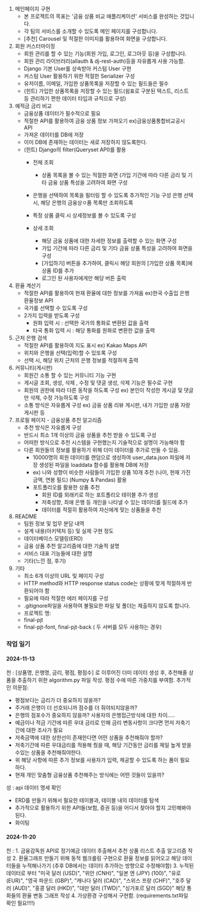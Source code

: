 1. 메인페이지 구현
   - 본 프로젝트의 목표는 '금융 상품 비교 애플리케이션' 서비스를 완성하는 것입니다.
   - 각 팀의 서비스를 소개할 수 있도록 메인 페이지를 구성합니다.
   - [추천] Carousel 및 적절한 이미지를 활용하여 화면을 구성합니다.
2. 회원 커스터마이징
   - 회원 관리를 할 수 있는 기능(회원 가입, 로그인, 로그아웃 등)을 구성합니다.
   - 회원 관리 라이브러리(allauth & dj-rest-auth)등을 자유롭게 사용 가능함.
   - Django 기본 User를 상속받아 커스텀 User 구현
   - 커스텀 User 활용하기 위한 적절한 Serializer 구성
   - 유저이름, 이메일, 가입한 상품목록을 저장할 수 있는 필드들은 필수
   - (힌트) 가입한 상품목록을 저장할 수 있는 필드(쉼표로 구분된 텍스트, 리스트 등 관리하기 편한 데이터 타입과 규칙으로 구성)
3. 예적금 금리 비교
   - 금융상품 데이터가 필수적으로 필요
   - 적절한 API를 활용하여 금융 상품 정보 가져오기 ex)금융상품통합비교공시 API
   - 가져온 데이터를 DB에 저장
   - 이미 DB에 존재하는 데이터는 새로 저장하지 않도록한다.
   - (힌트) Django의 filter(Queryset API)를 활용
     - 전체 조회
       - 상품 목록을 볼 수 있는 적절한 화면 (가입 기간에 따라 다른 금리 및 기타 금융 상품 특성을 고려하여 화면 구성
     - 은행을 선택하여 목록을 필터링 할 수 있도록 추가적인 기능 구성 은행 선택 시, 해당 은행의 금융상ㅇ품 목록만 조회하도록
     - 특정 상품 클릭 시 상세정보를 볼 수 있도록 구성
    
     - 상세 조회
       - 해당 금융 상품에 대한 자세한 정보를 출력할 수 있는 화면 구성
       - 가입 기간에 따라 다른 금리 및 기타 금융 상품 특성을 고려하여 화면을 구성
       - [가입하기] 버튼을 추가하여, 클릭시 해당 회원의 [가입한 상품 목록]에 상품 ID를 추가
       - 로그인 된 사용자에게만 해당 버튼 출력
4. 환율 계산기
   - 적절한 API를 활용하여 현재 환율에 대한 정보를 가져옴 ex)한국 수출입 은행 환율정보 API
   - 국가를 선택할 수 있도록 구성
   - 2가지 입력을 받도록 구성
     - 원화 입력 시 : 선택한 국가의 통화로 변환된 값을 출력
     - 타국 통화 입력 시 : 해당 통화를 원화로 변환한 값을 출력 
5. 근처 은행 검색
   - 적절한 API를 활용하여 지도 표시 ex) Kakao Maps API
   - 위치와 은행을 선택(입력)할 수 있또록 구성
   - 선택 시, 해당 위치 근처의 은행 정보를 적절하게 출력
6. 커뮤니티(게시판)
    - 회원간 소통 할 수 있는 커뮤니티 기능 구현
    - 게시글 조회, 생성, 삭제 , 수정 및 댓글 생성, 삭제 기능은 필수로 구현
    - 회원의 권한에 따라 다른 동작을 하도록 구성 ex) 본인이 작성한 게시글 및 댓글만 삭제, 수정 가능하도록 구성
    - 소통 방식은 자유롭게 구성 ex) 금융 상품 리뷰 게시판, 내가 가입한 상품 자랑 게시판 등
7. 프로필 페이지 - 금융상품 추천 알고리즘
    - 추천 방식은 자유롭게 구성
    - 반드시 최소 1개 이상의 금융 상품을 추천 받을 수 있도록 구성
    - 어떠한 방식으로 추천 시스템을 구현했는지 기술적으로 설명이 가능해야 함
    - 다른 회원들의 정보를 활용하기 위해 더미 데이터를 추가로 만들 수 있음.
      - 10000명의 회원 데이터를 랜덤으로 생성하여 user_data.json 파일에 저장 생성된 파일을 loaddata 함수를 활용해 DB에 저장
      - ex) 나와 성향이 비슷한 사람들이 가입한 상품 10개 추천 (나이, 현재 가진 금액, 연봉 필드) (Numpy & Pandas) 활용
      - 포트폴리오를 활용한 상품 추천
        - 회원 ID를 외래키로 하는 포트폴리오 테이블 추가 생성
        - 저축성향, 최애 은행 등 개인을 나타낼 수 있는 데이터를 필드에 추가
        - 데이터를 적절히 활용하여 자신에게 맞는 상품들을 추천 
8. README
    - 팀원 정보 및 업무 분담 내역
    - 설계 내용(아키텍처 등) 및 실제 구현 정도
    - 데이터베이스 모델링(ERD)
    - 금융 상품 추천 알고리즘에 대한 기술적 설명
    - 서비스 대표 기능들에 대한 설명
    - 기타(느낀 점, 후기)
9. 기타
    - 최소 6개 이상의 URL 및 페이지 구성
    - HTTP method와 HTTP response status code는 상황에 맞게 적절하게 반환되어야 함
    - 필요에 따라 적절한 에러 페이지를 구성
    - .gitignore파일을 사용하여 불필요한 파일 및 폴더는 제출하지 않도록 합니다.
    - 프로젝트 명:
    -  final-pjt
    -  final-pjt-font, final-pjt-back ( 두 서버를 모두 사용하는 경우)


### 작업 일기
#### 2024-11-13
천 : [상품명, 은행명, 금리, 평점, 평점수] 로 이루어진 더미 데이터 생성 후, 추천해줄 상품을 추출하기 위한 algorithm.py 파일 작성. 평점 수에 따른 가중치를 부여함. 
추가적인 의문점: 
- 평점보다는 금리가 더 중요하지 않을까?
- 주거래 은행이 더 선호되니까 점수를 더 줘야되지않을까?
- 은행의 점포수가 중요하지 않을까? 사용자의 은행접근방식에 대한 차이.....
- 예금이나 적금 기간에 따른 우대 금리로 인해 금리 변동사항이 크다면 먼저 저축기간에 대한 조사가 필요
- 저축금액에 대한 상한선이 존재한다면 어떤 상품을 추천해줘야 할까?
- 저축기간에 따른 우대금리를 적용해 줬을 때, 해당 기간동안 금리를 제일 높게 받을 수있는 상품을 추천해줘야한다.
- 위 해당 사항에 따른 추가 정보를 사용자가 입력, 제공할 수 있도록 하는 폼이 필요하다.
- 현재 개인 맞춤형 금융상품 추천해주는 방식에는 어떤 것들이 있을까?

성 : api 데이터 명세 확인
- ERD를 만들기 위해서 필요한 테이블과, 테이블 내의 데이터를 탐색
- 추가적으로 활용하기 위한 API들(보험, 증권 등)을 어디서 찾아야 할지 고민해봐야된다.
- 화이팅

#### 2024-11-20
천 : 1. 금융감독원 API로 정기예금 데이터 추출해서 추천 상품 리스트 추출 알고리즘 작성
      2. 환율그래프 만들기 위해 동적 웹크롤링 구현으로 환율 정보를 읽어오고 해당 데이터들을 누적해나가기 (추후 DB에서는 데이터 추가하는 방향으로 수정해야함)
      3. 누적된 데이터로 부터 "미국 달러 (USD)", "위안 (CNH)", "일본 엔 (JPY) (100)", "유로 (EUR)", "영국 파운드 (GBP)", "캐나다 달러 (CAD)", "스위스 프랑 (CHF)", "호주 달러 (AUD)", "홍콩 달러 (HKD)", "대만 달러 (TWD)", "싱가포르 달러 (SGD)" 해당 통화들의 환율 변동 그래프 작성
      4. 가상환경 구성해서 구현함. (requirements.txt파일 확인 필요!!!!)
